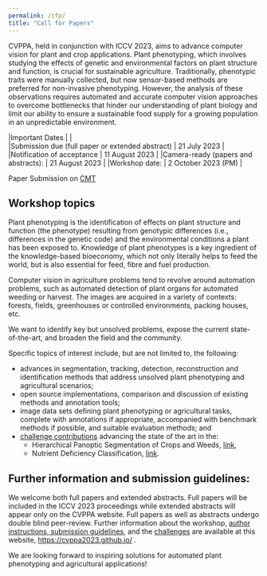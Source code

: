 ```yaml
---
permalink: /cfp/
title: "Call for Papers"
---
```



CVPPA, held in conjunction with ICCV 2023, aims to advance computer vision for plant and crop applications. Plant phenotyping, which involves studying the effects of genetic and environmental factors on plant structure and function, is crucial for sustainable agriculture. Traditionally, phenotypic traits were manually collected, but now sensor-based methods are preferred for non-invasive phenotyping. However, the analysis of these observations requires automated and accurate computer vision approaches to overcome bottlenecks that hinder our understanding of plant biology and limit our ability to ensure a sustainable food supply for a growing population in an unpredictable environment.

|Important Dates       |       |      
|Submission due (full paper or extended abstract) | 21 July 2023 |
|Notification of acceptance | 11 August 2023 | 
|Camera-ready (papers and abstracts): | 21 August 2023 | 
|Workshop date: | 2 October 2023 (PM) | 

Paper Submission on [CMT](https://cmt3.research.microsoft.com/CVPPA2023)
 
## Workshop topics
 
Plant phenotyping is the identification of effects on plant structure and function (the phenotype) resulting from genotypic differences (i.e., differences in the genetic code) and the environmental conditions a plant has been exposed to. Knowledge of plant phenotypes is a key ingredient of the knowledge-based bioeconomy, which not only literally helps to feed the world, but is also essential for feed, fibre and fuel production. 
 
Computer vision in agriculture problems tend to revolve around automation problems, such as automated detection of plant organs for automated weeding or harvest. The images are acquired in a variety of contexts: forests, fields, greenhouses or controlled environments, packing houses, etc. 

We want to identify key but unsolved problems, expose the current state-of-the-art, and broaden the field and the community. 
 
Specific topics of interest include, but are not limited to, the following: 
 
- advances in segmentation, tracking, detection, reconstruction and identification methods that address unsolved plant phenotyping and agricultural scenarios; 
-  open source implementations, comparison and discussion of existing methods and annotation tools; 
-  image data sets defining plant phenotyping or agricultural tasks, complete with annotations if appropriate, accompanied with benchmark methods if possible, and suitable evaluation methods; and 
-  [challenge contributions](/challenges) advancing the state of the art in the: 
   - Hierarchical Panoptic Segmentation of Crops and Weeds, [link](https://codalab.lisn.upsaclay.fr/competitions/13904),
   - Nutrient Deficiency Classification, [link](https://github.com/jh-yi/DND-Diko-WWWR). 
 
 
## Further information and submission guidelines: 
 
We welcome both full papers and extended abstracts. Full papers will be included in the ICCV 2023 proceedings while extended abstracts will appear only on the CVPPA website. Full papers as well as abstracts undergo double blind peer-review. Further information about the workshop, [author instructions, submission guidelines](/authors/), and the [challenges](/challenges/) are available at this website, https://cvppa2023.github.io/ . 
 
We are looking forward to inspiring solutions for automated plant phenotyping and agricultural applications! 
 
 
